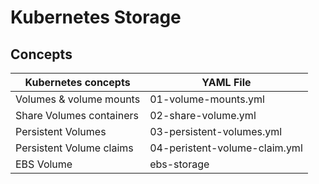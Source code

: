 # Kubernetes Storage


## Concepts
| Kubernetes concepts  | YAML File |
| ------------- | ------------- |
| Volumes & volume mounts  | 01-volume-mounts.yml |
| Share Volumes containers | 02-share-volume.yml   |
| Persistent Volumes  | 03-persistent-volumes.yml  |
| Persistent Volume claims  | 04-peristent-volume-claim.yml  |
| EBS Volume  | ebs-storage  |
